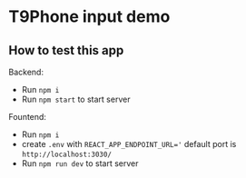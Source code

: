 # T9Phone input demo

## How to test this app
Backend:
- Run ` npm i `
- Run ` npm start ` to start server

Fountend:
- Run ` npm i `
- create `.env` with `REACT_APP_ENDPOINT_URL='` default port is `http://localhost:3030/`
- Run ` npm run dev ` to start server
